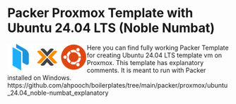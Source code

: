 
# Packer Proxmox Template with Ubuntu 24.04 LTS (Noble Numbat)
<div style="margin-right:10px">
<img align="left" src="/icons/Packer.png" width="60" height="60">
<img align="left" src="/icons/Proxmox.png" width="60" height="60">
<img align="left" src="/icons/Ubuntu.png" width="60" height="60">
</div>
Here you can find fully working Packer Template for creating Ubuntu 24.04 LTS template vm on Proxmox.
This template has explanatory comments. It is meant to run with Packer installed on Windows.
https://github.com/ahpooch/boilerplates/tree/main/packer/proxmox/ubuntu_24.04_noble-numbat_explanatory